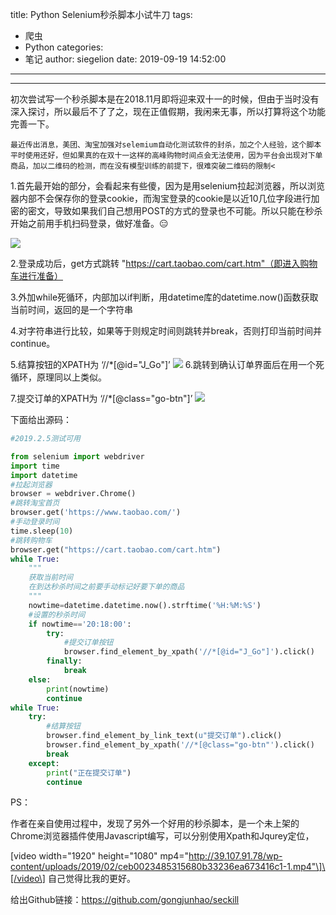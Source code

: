 title: Python Selenium秒杀脚本小试牛刀
tags:
  - 爬虫
  - Python
categories:
  - 笔记
author: siegelion
date: 2019-09-19 14:52:00
---

---
初次尝试写一个秒杀脚本是在2018.11月即将迎来双十一的时候，但由于当时没有深入探讨，所以最后不了了之，现在正值假期，我闲来无事，所以打算将这个功能完善一下。


	最近传出消息，美团、淘宝加强对selemium自动化测试软件的封杀，加之个人经验，这个脚本平时使用还好，但如果真的在双十一这样的高峰购物时间点会无法使用，因为平台会出现对下单商品，加以二维码的检测，而在没有模型训练的前提下，很难突破二维码的限制<


1.首先最开始的部分，会看起来有些傻，因为是用selenium拉起浏览器，所以浏览器内部不会保存你的登录cookie，而淘宝登录的cookie是以近10几位字段进行加密的密文，导致如果我们自己想用POST的方式的登录也不可能。所以只能在秒杀开始之前用手机扫码登录，做好准备。😑

[![](https://i.loli.net/2019/02/07/5c5bb9ac89178.png)](https://i.loli.net/2019/02/07/5c5bb9ac89178.png)

2.登录成功后，get方式跳转 "https://cart.taobao.com/cart.htm"（即进入购物车进行准备）

3.外加while死循环，内部加以if判断，用datetime库的datetime.now()函数获取当前时间，返回的是一个字符串

4.对字符串进行比较，如果等于则规定时间则跳转并break，否则打印当前时间并continue。

5.结算按钮的XPATH为 ‘//*[@id="J_Go"]’ 
[![](https://i.loli.net/2019/02/07/5c5bba82072af.png)](https://i.loli.net/2019/02/07/5c5bba82072af.png)
6.跳转到确认订单界面后在用一个死循环，原理同以上类似。

7.提交订单的XPATH为 ‘//*[@class="go-btn"]’
[![](https://i.loli.net/2019/02/07/5c5bba90ba6c2.png)](https://i.loli.net/2019/02/07/5c5bba90ba6c2.png)

下面给出源码：
```python
#2019.2.5测试可用

from selenium import webdriver
import time
import datetime
#拉起浏览器
browser = webdriver.Chrome()
#跳转淘宝首页
browser.get('https://www.taobao.com/')
#手动登录时间
time.sleep(10)
#跳转购物车
browser.get("https://cart.taobao.com/cart.htm")
while True:
    """
    获取当前时间
    在到达秒杀时间之前要手动标记好要下单的商品
    """
    nowtime=datetime.datetime.now().strftime('%H:%M:%S')
    #设置的秒杀时间
    if nowtime=='20:18:00':
        try:
            #提交订单按钮
            browser.find_element_by_xpath('//*[@id="J_Go"]').click()
        finally:
            break
    else:
        print(nowtime)
        continue
while True:
    try:
        #结算按钮
        browser.find_element_by_link_text(u"提交订单").click()
        browser.find_element_by_xpath('//*[@class="go-btn"').click()
        break
    except:
        print("正在提交订单")
        continue
```
PS：

作者在亲自使用过程中，发现了另外一个好用的秒杀脚本，是一个未上架的Chrome浏览器插件使用Javascript编写，可以分别使用Xpath和Jqurey定位，


\[video width="1920" height="1080" mp4="http://39.107.91.78/wp-content/uploads/2019/02/ceb0023485315680b33236ea673416c1-1.mp4"\]\[/video\]
自己觉得比我的更好。

给出Github链接：https://github.com/gongjunhao/seckill
